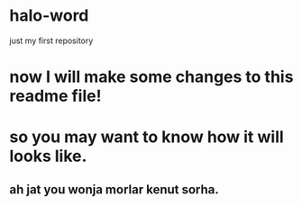 # halo-word
just my first repository

# now I will make some changes to this readme file!
# so you may want to know how it will looks like.
## ah jat you wonja morlar kenut sorha.
